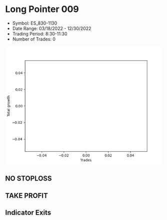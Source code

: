 # Long Pointer 009 
- Symbol: ES_830-1130
- Date Range: 03/18/2022 - 12/30/2022
- Trading Period: 8:30-11:30
- Number of Trades: 0

![Plot](LongPointer009ES_830-1130.png)
## NO STOPLOSS














## TAKE PROFIT











## Indicator Exits

